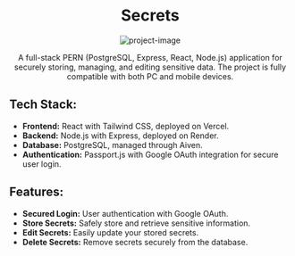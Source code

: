 <h1 align="center" id="title">Secrets</h1>

<p align="center">
  <img src="https://socialify.git.ci/swapnilsubhashpatil/Secrets/image?language=1&amp;name=1&amp;owner=1&amp;pattern=Plus&amp;theme=Light" alt="project-image">
</p>

<p align="center">
  A full-stack PERN (PostgreSQL, Express, React, Node.js) application for securely storing, managing, and editing sensitive data. The project is fully compatible with both PC and mobile devices.
</p>

## Tech Stack:
- **Frontend:** React with Tailwind CSS, deployed on Vercel.
- **Backend:** Node.js with Express, deployed on Render.
- **Database:** PostgreSQL, managed through Aiven.
- **Authentication:** Passport.js with Google OAuth integration for secure user login.

## Features:
- **Secured Login:** User authentication with Google OAuth.
- **Store Secrets:** Safely store and retrieve sensitive information.
- **Edit Secrets:** Easily update your stored secrets.
- **Delete Secrets:** Remove secrets securely from the database.
